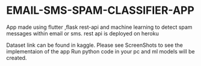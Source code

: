 # EMAIL-SMS-SPAM-CLASSIFIER-APP

App made using flutter ,flask rest-api and machine learning to detect spam messages within email or sms. rest api is deployed on heroku

Dataset link can be found in kaggle. Please see ScreenShots to see the implementaion of the app
Run python code in your pc and ml models will be created.

